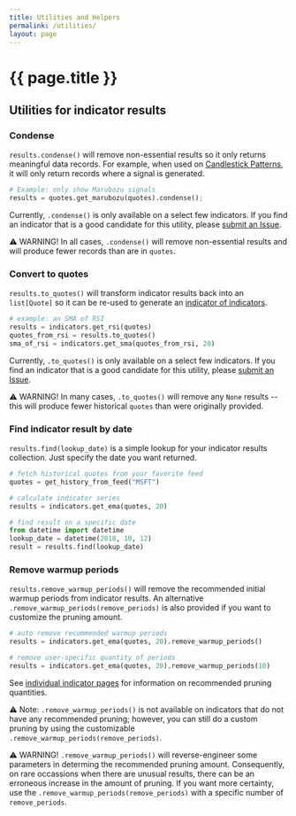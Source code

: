 ```yaml
---
title: Utilities and Helpers
permalink: /utilities/
layout: page
---
```


# {{ page.title }}

## Utilities for indicator results

### Condense

`results.condense()` will remove non-essential results so it only returns meaningful data records.  For example, when used on [Candlestick Patterns]({{site.baseurl}}/indicators/#candlestick-pattern), it will only return records where a signal is generated.

```python
# Example: only show Marubozu signals
results = quotes.get_marubozu(quotes).condense();
```

Currently, `.condense()` is only available on a select few indicators.  If you find an indicator that is a good candidate for this utility, please [submit an Issue]({{site.github.base_repository_url}}/issues).

:warning: WARNING! In all cases, `.condense()` will remove non-essential results and will produce fewer records than are in `quotes`.

### Convert to quotes

`results.to_quotes()` will transform indicator results back into an `list[Quote]` so it can be re-used to generate an [indicator of indicators]({{site.baseurl}}/guide/#generating-indicator-of-indicators).

```python
# example: an SMA of RSI
results = indicators.get_rsi(quotes)
quotes_from_rsi = results.to_quotes()
sma_of_rsi = indicators.get_sma(quotes_from_rsi, 20)

```

Currently, `.to_quotes()` is only available on a select few indicators.  If you find an indicator that is a good candidate for this utility, please [submit an Issue]({{site.baseurl}}/contributing/#reporting-bugs-and-feature-requests).

:warning: WARNING! In many cases, `.to_quotes()` will remove any `None` results -- this will produce fewer historical `quotes` than were originally provided.

### Find indicator result by date

`results.find(lookup_date)` is a simple lookup for your indicator results collection.  Just specify the date you want returned.

```python
# fetch historical quotes from your favorite feed
quotes = get_history_from_feed("MSFT")

# calculate indicator series
results = indicators.get_ema(quotes, 20)

# find result on a specific date
from datetime import datetime
lookup_date = datetime(2018, 10, 12)
result = results.find(lookup_date)

```

### Remove warmup periods

`results.remove_warmup_periods()` will remove the recommended initial warmup periods from indicator results.
An alternative `.remove_warmup_periods(remove_periods)` is also provided if you want to customize the pruning amount.

```python
# auto remove recommended warmup periods
results = indicators.get_ema(quotes, 20).remove_warmup_periods()

# remove user-specific quantity of periods
results = indicators.get_ema(quotes, 20).remove_warmup_periods(10)

```

See [individual indicator pages]({{site.baseurl}}/indicators/#content) for information on recommended pruning quantities.

:warning: Note: `.remove_warmup_periods()` is not available on indicators that do not have any recommended pruning; however, you can still do a custom pruning by using the customizable `.remove_warmup_periods(remove_periods)`.

:warning: WARNING! `.remove_warmup_periods()` will reverse-engineer some parameters in determing the recommended pruning amount.  Consequently, on rare occassions when there are unusual results, there can be an erroneous increase in the amount of pruning.  If you want more certainty, use the `.remove_warmup_periods(remove_periods)` with a specific number of `remove_periods`.
